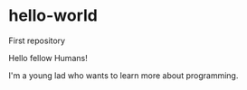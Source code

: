 # hello-world
First repository 

Hello fellow Humans!

I'm a young lad who wants to learn more about programming.
